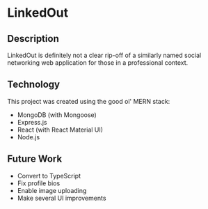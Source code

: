 # LinkedOut

## Description

LinkedOut is definitely not a clear rip-off of a similarly named social networking web application for those in a professional context.  

## Technology

This project was created using the good ol' MERN stack:

- MongoDB (with Mongoose)
- Express.js
- React (with React Material UI)
- Node.js

## Future Work

- Convert to TypeScript
- Fix profile bios
- Enable image uploading
- Make several UI improvements
